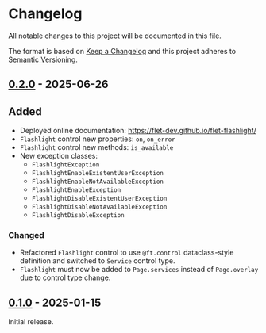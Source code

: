 # Changelog

All notable changes to this project will be documented in this file.

The format is based on [Keep a Changelog](http://keepachangelog.com/en/1.0.0/)
and this project adheres to [Semantic Versioning](http://semver.org/spec/v2.0.0.html).

## [0.2.0] - 2025-06-26

## Added

- Deployed online documentation: https://flet-dev.github.io/flet-flashlight/
- `Flashlight` control new properties: `on`, `on_error`
- `Flashlight` control new methods: `is_available`
- New exception classes:
    - `FlashlightException`
    - `FlashlightEnableExistentUserException`
    - `FlashlightEnableNotAvailableException`
    - `FlashlightEnableException`
    - `FlashlightDisableExistentUserException`
    - `FlashlightDisableNotAvailableException`
    - `FlashlightDisableException`

### Changed

- Refactored `Flashlight` control to use `@ft.control` dataclass-style definition and switched to `Service` control type.
- `Flashlight` must now be added to `Page.services` instead of `Page.overlay` due to control type change.

## [0.1.0] - 2025-01-15

Initial release.


[0.2.0]: https://github.com/flet-dev/flet-flashlight/compare/0.1.0...0.2.0
[0.1.0]: https://github.com/flet-dev/flet-flashlight/releases/tag/0.1.0
